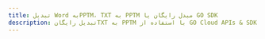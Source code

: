 ---title: تبدیل Word بهPPTM، TXT به PPTM مبدل رایگان یا GO SDKdescription: تبدیل رایگانTXT به PPTM با استفاده از GO Cloud APIs & SDK. همچنین اسناد Microsoft Word و OpenOffice را در Cloud ایجاد، ویرایش و رندر کنید.---